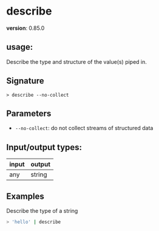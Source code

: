 # describe

**version**: 0.85.0

## **usage**:

Describe the type and structure of the value(s) piped in.

## Signature

`> describe --no-collect`

## Parameters

- `--no-collect`: do not collect streams of structured data

## Input/output types:

| input | output |
| ----- | ------ |
| any   | string |

## Examples

Describe the type of a string

```bash
> 'hello' | describe
```
